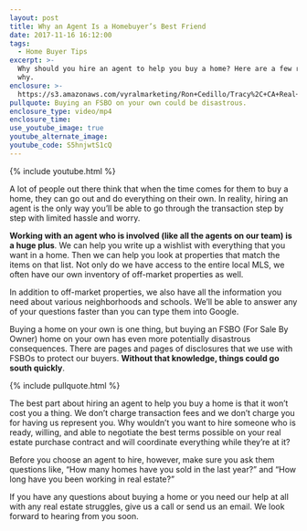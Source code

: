 ```yaml
---
layout: post
title: Why an Agent Is a Homebuyer’s Best Friend
date: 2017-11-16 16:12:00
tags:
  - Home Buyer Tips
excerpt: >-
  Why should you hire an agent to help you buy a home? Here are a few reasons
  why.
enclosure: >-
  https://s3.amazonaws.com/vyralmarketing/Ron+Cedillo/Tracy%2C+CA+Real+Estate+Using+an+Agent+While+Purchasing.mp4
pullquote: Buying an FSBO on your own could be disastrous.
enclosure_type: video/mp4
enclosure_time:
use_youtube_image: true
youtube_alternate_image:
youtube_code: S5hnjwtS1cQ
---
```



{% include youtube.html %}

A lot of people out there think that when the time comes for them to buy a home, they can go out and do everything on their own. In reality, hiring an agent is the only way you’ll be able to go through the transaction step by step with limited hassle and worry.

**Working with an agent who is involved (like all the agents on our team) is a huge plus**. We can help you write up a wishlist with everything that you want in a home. Then we can help you look at properties that match the items on that list. Not only do we have access to the entire local MLS, we often have our own inventory of off-market properties as well.&nbsp;

In addition to off-market properties, we also have all the information you need about various neighborhoods and schools. We’ll be able to answer any of your questions faster than you can type them into Google.&nbsp;

Buying a home on your own is one thing, but buying an FSBO (For Sale By Owner) home on your own has even more potentially disastrous consequences. There are pages and pages of disclosures that we use with FSBOs to protect our buyers. **Without that knowledge, things could go south quickly**.

{% include pullquote.html %}

The best part about hiring an agent to help you buy a home is that it won’t cost you a thing. We don’t charge transaction fees and we don’t charge you for having us represent you. Why wouldn’t you want to hire someone who is ready, willing, and able to negotiate the best terms possible on your real estate purchase contract and will coordinate everything while they’re at it?

Before you choose an agent to hire, however, make sure you ask them questions like, “How many homes have you sold in the last year?” and “How long have you been working in real estate?”

If you have any questions about buying a home or you need our help at all with any real estate struggles, give us a call or send us an email. We look forward to hearing from you soon.
